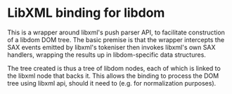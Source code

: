 # LibXML binding for libdom

This is a wrapper around libxml's push parser API, to facilitate construction of a libdom DOM tree. The basic premise is that the wrapper intercepts the SAX events emitted by libxml's tokeniser then invokes  libxml's own SAX handlers, wrapping the results up in libdom-specific data structures.

The tree created is thus a tree of libdom nodes, each of which is linked to the libxml node that backs it. This allows the binding to process the DOM tree using libxml api, should it need to (e.g. for normalization purposes).

